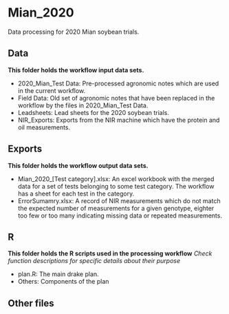 # Mian_2020
Data processing for 2020 Mian soybean trials.

## Data
**This folder holds the workflow input data sets.**
- 2020_Mian_Test Data: Pre-processed agronomic notes which are used in the current workflow.
- Field Data: Old set of agronomic notes that have been replaced in the workflow by the files in 2020_Mian_Test Data.
- Leadsheets: Lead sheets for the 2020 soybean trials. 
- NIR_Exports: Exports from the NIR machine which have the protein and oil measurements. 

## Exports
**This folder holds the workflow output data sets.**
- Mian_2020_[Test category].xlsx: An excel workbook with the merged data for a set of tests belonging to some test category. The workflow has a sheet for each test in the category. 
- ErrorSumamry.xlsx: A record of NIR measurements which do not match the expected number of measurements for a given genotype, eighter too few or too many indicating missing data or repeated measurements. 

## R
**This folder holds the R scripts used in the processing workflow**
*Check function descriptions for specific details about their purpose*
- plan.R: The main drake plan. 
- Others: Components of the plan

## Other files
